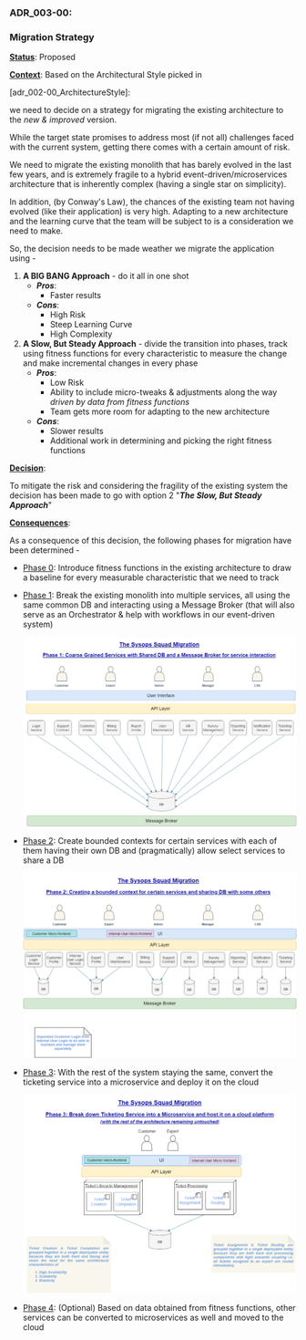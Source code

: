 ### **ADR_003-00**:

### Migration Strategy

**<u>Status</u>**:	Proposed

**<u>Context</u>**: Based on the Architectural Style picked in

[adr_002-00_ArchitectureStyle]: 

we need to decide on a strategy for migrating the existing architecture to the *new & improved* version.

While the target state promises to address most (if not all) challenges faced with the current system, getting there comes with a certain amount of risk.

We need to migrate the existing monolith that has barely evolved in the last few years, and is extremely fragile to a hybrid event-driven/microservices architecture that is inherently complex (having a single star on simplicity).

In addition, (by Conway's Law), the chances of the existing team not having evolved (like their application) is very high. Adapting to a new architecture and the learning curve that the team will be subject to is a consideration we need to make.

So, the decision needs to be made weather we migrate the application using -

1. **A BIG BANG Approach** - do it all in one shot
   - ***Pros***:
     - Faster results
   - ***Cons***:
     - High Risk
     - Steep Learning Curve
     - High Complexity
2. **A Slow, But Steady Approach** - divide the transition into phases, track using fitness functions for every characteristic to measure the change and make incremental changes in every phase
   - ***Pros***:
     - Low Risk
     - Ability to include micro-tweaks & adjustments along the way *driven by data from fitness functions*
     - Team gets more room for adapting to the new architecture
   - ***Cons***: 
     - Slower results
     - Additional work in determining and picking the right fitness functions

**<u>Decision</u>**:

To mitigate the risk and considering the fragility of the existing system the decision has been made to go with option 2 "***The Slow, But Steady Approach***"

**<u>Consequences</u>**:

As a consequence of this decision, the following phases for migration have been determined -

- <u>Phase 0</u>: Introduce fitness functions in the existing architecture to draw a baseline for every measurable characteristic that we need to track

- <u>Phase 1</u>: Break the existing monolith into multiple services, all using the same common DB and interacting using a Message Broker (that will also serve as an Orchestrator & help with workflows in our event-driven system)

  ![](https://raw.githubusercontent.com/amitosaurus/pentagram/main/imgs/TSS_Migration_Phase-1.png)

  

- <u>Phase 2</u>: Create bounded contexts for certain services with each of them having their own DB and (pragmatically) allow select services to share a DB

  ![](https://raw.githubusercontent.com/amitosaurus/pentagram/main/imgs/TSS_Migration_Phase-2.png)



- <u>Phase 3</u>: With the rest of the system staying the same, convert the ticketing service into a microservice and deploy it on the cloud

  ![](https://raw.githubusercontent.com/amitosaurus/pentagram/main/imgs/TSS_Migration_Phase-3.png)



- <u>Phase 4</u>: (Optional) Based on data obtained from fitness functions, other services can be converted to microservices as well and moved to the cloud

